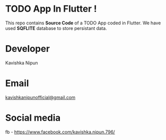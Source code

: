 # TODO App In Flutter !

This repo contains  **Source Code** of a TODO App coded in Flutter. 
We have used  **SQFLITE** database to store persistant data.


# Developer

Kavishka Nipun

# Email

kavishkanipunofficial@gmail.com

# Social media

fb - https://www.facebook.com/kavishka.nipun.796/

